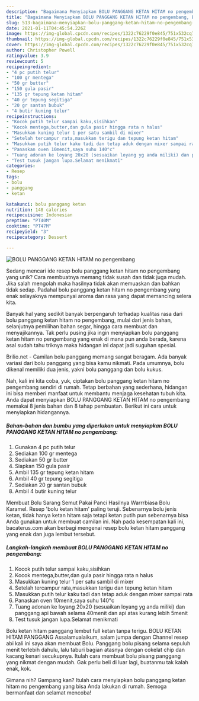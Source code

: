 ```yaml
---
description: "Bagaimana Menyiapkan BOLU PANGGANG KETAN HITAM no pengembang, Enak Banget"
title: "Bagaimana Menyiapkan BOLU PANGGANG KETAN HITAM no pengembang, Enak Banget"
slug: 513-bagaimana-menyiapkan-bolu-panggang-ketan-hitam-no-pengembang-enak-banget
date: 2021-01-11T04:45:54.226Z
image: https://img-global.cpcdn.com/recipes/1322c76229f0e845/751x532cq70/bolu-panggang-ketan-hitam-no-pengembang-foto-resep-utama.jpg
thumbnail: https://img-global.cpcdn.com/recipes/1322c76229f0e845/751x532cq70/bolu-panggang-ketan-hitam-no-pengembang-foto-resep-utama.jpg
cover: https://img-global.cpcdn.com/recipes/1322c76229f0e845/751x532cq70/bolu-panggang-ketan-hitam-no-pengembang-foto-resep-utama.jpg
author: Christopher Powell
ratingvalue: 3.9
reviewcount: 5
recipeingredient:
- "4 pc putih telur"
- "100 gr mentega"
- "50 gr butter"
- "150 gula pasir"
- "135 gr tepung ketan hitam"
- "40 gr tepung segitiga"
- "20 gr santan bubuk"
- "4 butir kuning telur"
recipeinstructions:
- "Kocok putih telur sampai kaku,sisihkan"
- "Kocok mentega,butter,dan gula pasir hingga rata n halus"
- "Masukkan kuning telur 1 per satu sambil di mixer"
- "Setelah tercampur rata,masukkan terigu dan tepung ketan hitam"
- "Masukkan putih telur kaku tadi dan tetap aduk dengan mixer sampai rata"
- "Panaskan oven 10menit,saya suhu 140°c"
- "Tuang adonan ke loyang 20x20 (sesuaikan loyang yg anda miliki) dan panggang api bawah selama 40menit dan api atas kurang lebih 5menit"
- "Test tusuk jangan lupa.Selamat menikmati"
categories:
- Resep
tags:
- bolu
- panggang
- ketan

katakunci: bolu panggang ketan 
nutrition: 148 calories
recipecuisine: Indonesian
preptime: "PT40M"
cooktime: "PT47M"
recipeyield: "3"
recipecategory: Dessert

---
```



![BOLU PANGGANG KETAN HITAM no pengembang](https://img-global.cpcdn.com/recipes/1322c76229f0e845/751x532cq70/bolu-panggang-ketan-hitam-no-pengembang-foto-resep-utama.jpg)

Sedang mencari ide resep bolu panggang ketan hitam no pengembang yang unik? Cara membuatnya memang tidak susah dan tidak juga mudah. Jika salah mengolah maka hasilnya tidak akan memuaskan dan bahkan tidak sedap. Padahal bolu panggang ketan hitam no pengembang yang enak selayaknya mempunyai aroma dan rasa yang dapat memancing selera kita.

Banyak hal yang sedikit banyak berpengaruh terhadap kualitas rasa dari bolu panggang ketan hitam no pengembang, mulai dari jenis bahan, selanjutnya pemilihan bahan segar, hingga cara membuat dan menyajikannya. Tak perlu pusing jika ingin menyiapkan bolu panggang ketan hitam no pengembang yang enak di mana pun anda berada, karena asal sudah tahu triknya maka hidangan ini dapat jadi suguhan spesial.

Brilio.net - Camilan bolu panggang memang sangat beragam. Ada banyak variasi dari bolu panggang yang bisa kamu nikmati. Pada umumnya, bolu dikenal memiliki dua jenis, yakni bolu panggang dan bolu kukus.


Nah, kali ini kita coba, yuk, ciptakan bolu panggang ketan hitam no pengembang sendiri di rumah. Tetap berbahan yang sederhana, hidangan ini bisa memberi manfaat untuk membantu menjaga kesehatan tubuh kita. Anda dapat menyiapkan BOLU PANGGANG KETAN HITAM no pengembang memakai 8 jenis bahan dan 8 tahap pembuatan. Berikut ini cara untuk menyiapkan hidangannya.

<!--inarticleads1-->

##### Bahan-bahan dan bumbu yang diperlukan untuk menyiapkan BOLU PANGGANG KETAN HITAM no pengembang:

1. Gunakan 4 pc putih telur
1. Sediakan 100 gr mentega
1. Sediakan 50 gr butter
1. Siapkan 150 gula pasir
1. Ambil 135 gr tepung ketan hitam
1. Ambil 40 gr tepung segitiga
1. Sediakan 20 gr santan bubuk
1. Ambil 4 butir kuning telur


Membuat Bolu Sarang Semut Pakai Panci Hasilnya Warrrbiasa Bolu Karamel. Resep &#39;bolu ketan hitam&#39; paling teruji. Sebenarnya bolu jenis ketan, tidak hanya ketan hitam saja tetapi ketan putih pun sebenarnya bisa Anda gunakan untuk membuat camilan ini. Nah pada kesempatan kali ini, bacaterus.com akan berbagi mengenai resep bolu ketan hitam panggang yang enak dan juga lembut tersebut. 

<!--inarticleads2-->

##### Langkah-langkah membuat BOLU PANGGANG KETAN HITAM no pengembang:

1. Kocok putih telur sampai kaku,sisihkan
1. Kocok mentega,butter,dan gula pasir hingga rata n halus
1. Masukkan kuning telur 1 per satu sambil di mixer
1. Setelah tercampur rata,masukkan terigu dan tepung ketan hitam
1. Masukkan putih telur kaku tadi dan tetap aduk dengan mixer sampai rata
1. Panaskan oven 10menit,saya suhu 140°c
1. Tuang adonan ke loyang 20x20 (sesuaikan loyang yg anda miliki) dan panggang api bawah selama 40menit dan api atas kurang lebih 5menit
1. Test tusuk jangan lupa.Selamat menikmati


Bolu ketan hitam panggang lembut full ketan tanpa terigu. BOLU KETAN HITAM PANGGANG Assalamualaikum, salam jumpa dengan Channel resep abi kali ini saya akan membuat Bolu. Panggang bolu pisang selama sepuluh menit terlebih dahulu, lalu taburi bagian atasnya dengan cokelat chip dan kacang kenari secukupnya. Itulah cara membuat bolu pisang panggang yang nikmat dengan mudah. Gak perlu beli di luar lagi, buatanmu tak kalah enak, kok. 

Gimana nih? Gampang kan? Itulah cara menyiapkan bolu panggang ketan hitam no pengembang yang bisa Anda lakukan di rumah. Semoga bermanfaat dan selamat mencoba!
